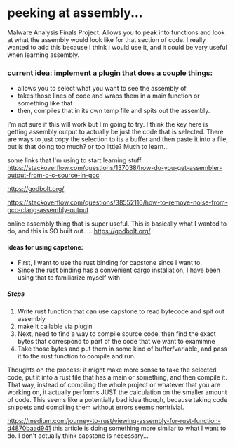# peeking at assembly...
Malware Analysis Finals Project. Allows you to peak into functions and look at what the assembly would look like for that section of code. I really wanted to add this because I think I would use it, and it could be very useful when learning assembly. 

### current idea: implement a plugin that does a couple things:
- allows you to select what you want to see the assembly of
- takes those lines of code and wraps them in a main function or something like that
- then, compiles that in its own temp file and spits out the assembly.

I'm not sure if this will work but I'm going to try. I think the key here is getting assembly output to actually be
just the code that is selected. There are ways to just copy the selection to its a buffer and then paste it into a file, 
but is that doing too much? or too little? Much to learn...


some links that I'm using to start learning stuff
https://stackoverflow.com/questions/137038/how-do-you-get-assembler-output-from-c-c-source-in-gcc

https://godbolt.org/

https://stackoverflow.com/questions/38552116/how-to-remove-noise-from-gcc-clang-assembly-output

online assembly thing that is super useful. This is basically what I wanted to do, and this is SO built out.....
https://godbolt.org/

#### ideas for using capstone:
- First, I want to use the rust binding for capstone since I want to.
- Since the rust binding has a convenient cargo installation, I have been using that to familiarize myself with

##### Steps
1. Write rust function that can use capstone to read bytecode and spit out assembly
2. make it callable via plugin
3. Next, need to find a way to compile source code, then find the exact bytes that correspond to part of the code that we want to examimne
4. Take those bytes and put them in some kind of buffer/variable, and pass it to the rust function to compile and run.


Thoughts on the process:
it might make more sense to take the selected code, put it into a rust file that has a main or something, and then compile it. 
That way, instead of compiling the whole project or whatever that you are working on, it actually performs
JUST the calculation on the smaller amount of code. This seems like a potentially bad idea though, because taking code
snippets and compiling them without errors seems nontrivial.

https://medium.com/journey-to-rust/viewing-assembly-for-rust-function-d4870baad941
this article is doing something more similar to what I want to do. I don't actually think capstone is necessary...

